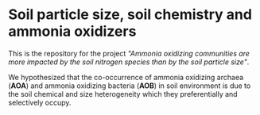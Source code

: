 # Soil particle size, soil chemistry and ammonia oxidizers

This is the repository for the project *"Ammonia oxidizing communities are more impacted by the soil nitrogen species than by the soil particle size"*.

We hypothesized that the co-occurrence of ammonia oxidizing archaea (__AOA__) and ammonia oxidizing bacteria (__AOB__) in soil environment is due to the soil chemical and size heterogeneity which they preferentially and selectively occupy.

